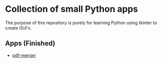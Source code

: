 # Collection of small Python apps

The purpose of this repository is purely for learning Python using
tkinter to create GUI's.

## Apps (Finished)

- [pdf-merger](/pdf-merger/)
